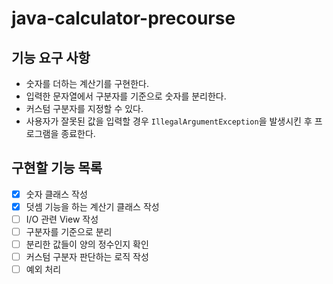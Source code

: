 # java-calculator-precourse

## 기능 요구 사항
- 숫자를 더하는 계산기를 구현한다.
- 입력한 문자열에서 구분자를 기준으로 숫자를 분리한다.
- 커스텀 구분자를 지정할 수 있다.
- 사용자가 잘못된 값을 입력할 경우 `IllegalArgumentException`을 발생시킨 후 프로그램을 종료한다.

## 구현할 기능 목록
- [x] 숫자 클래스 작성
- [x] 덧셈 기능을 하는 계산기 클래스 작성
- [ ] I/O 관련 View 작성
- [ ] 구분자를 기준으로 분리
- [ ] 분리한 값들이 양의 정수인지 확인
- [ ] 커스텀 구분자 판단하는 로직 작성
- [ ] 예외 처리